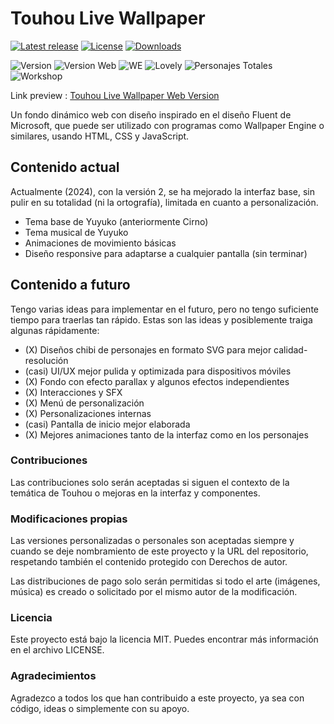 # Touhou Live Wallpaper

[![Latest release](https://img.shields.io/github/v/release/RetrogisusDEB/THLiveWallpaper?include_prereleases)](https://github.com/RetrogisusDEB/THLiveWallpaper/releases)
[![License](https://img.shields.io/github/license/RetrogisusDEB/THLiveWallpaper)](https://www.gnu.org/licenses/gpl-3.0)
[![Downloads](https://img.shields.io/github/downloads/RetrogisusDEB/THLiveWallpaper/total)](https://github.com/RetrogisusDEB/THLiveWallpaper/releases)


![Version](https://img.shields.io/badge/TLW-2.0-green) ![Version Web](https://img.shields.io/badge/TLWWeb-2.1-green) ![WE](https://img.shields.io/badge/WallpaperEngine-Yes-blue) ![Lovely](https://img.shields.io/badge/LovelyWallpaper-Yes-blue) ![Personajes Totales](https://img.shields.io/badge/Toronjas-1-red) ![Workshop](https://img.shields.io/badge/Workshop-No-red)

Link preview : [Touhou Live Wallpaper Web Version](https://retrogisusdev.github.io/THLiveWallpaper/)

Un fondo dinámico web con diseño inspirado en el diseño Fluent de Microsoft, que puede ser utilizado con programas como Wallpaper Engine o similares, usando HTML, CSS y JavaScript.

## Contenido actual

Actualmente (2024), con la versión 2, se ha mejorado la interfaz base, sin pulir en su totalidad (ni la ortografía), limitada en cuanto a personalización.

- Tema base de Yuyuko (anteriormente Cirno)
- Tema musical de Yuyuko
- Animaciones de movimiento básicas
- Diseño responsive para adaptarse a cualquier pantalla (sin terminar)

## Contenido a futuro

Tengo varias ideas para implementar en el futuro, pero no tengo suficiente tiempo para traerlas tan rápido. Estas son las ideas y posiblemente traiga algunas rápidamente:

- (X) Diseños chibi de personajes en formato SVG para mejor calidad-resolución
- (casi) UI/UX mejor pulida y optimizada para dispositivos móviles
- (X) Fondo con efecto parallax y algunos efectos independientes
- (X) Interacciones y SFX
- (X) Menú de personalización
- (X) Personalizaciones internas
- (casi) Pantalla de inicio mejor elaborada
- (X) Mejores animaciones tanto de la interfaz como en los personajes

### Contribuciones

Las contribuciones solo serán aceptadas si siguen el contexto de la temática de Touhou o mejoras en la interfaz y componentes.

### Modificaciones propias

Las versiones personalizadas o personales son aceptadas siempre y cuando se deje nombramiento de este proyecto y la URL del repositorio, respetando también el contenido protegido con Derechos de autor.

Las distribuciones de pago solo serán permitidas si todo el arte (imágenes, música) es creado o solicitado por el mismo autor de la modificación.

### Licencia

Este proyecto está bajo la licencia MIT. Puedes encontrar más información en el archivo LICENSE.

### Agradecimientos

Agradezco a todos los que han contribuido a este proyecto, ya sea con código, ideas o simplemente con su apoyo.
